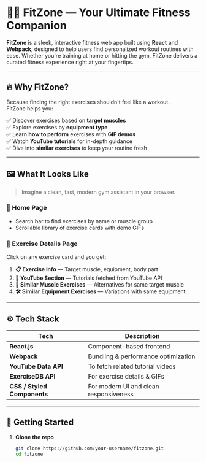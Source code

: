 # 🏋️‍♂️ FitZone — Your Ultimate Fitness Companion

**FitZone** is a sleek, interactive fitness web app built using **React** and **Webpack**, designed to help users find personalized workout routines with ease. Whether you're training at home or hitting the gym, FitZone delivers a curated fitness experience right at your fingertips.

---

## 🔥 Why FitZone?

Because finding the right exercises shouldn't feel like a workout.  
FitZone helps you:

✅ Discover exercises based on **target muscles**  
✅ Explore exercises by **equipment type**  
✅ Learn **how to perform** exercises with **GIF demos**  
✅ Watch **YouTube tutorials** for in-depth guidance  
✅ Dive into **similar exercises** to keep your routine fresh  

---

## 🖼️ What It Looks Like

> Imagine a clean, fast, modern gym assistant in your browser.

### 🧱 Home Page
- Search bar to find exercises by name or muscle group
- Scrollable library of exercise cards with demo GIFs

### 🧠 Exercise Details Page
Click on any exercise card and you get:

1. **📋 Exercise Info** — Target muscle, equipment, body part  
2. **🎥 YouTube Section** — Tutorials fetched from YouTube API  
3. **💪 Similar Muscle Exercises** — Alternatives for same target muscle  
4. **🛠️ Similar Equipment Exercises** — Variations with same equipment  

---

## ⚙️ Tech Stack

| Tech | Description |
|------|-------------|
| **React.js** | Component-based frontend |
| **Webpack** | Bundling & performance optimization |
| **YouTube Data API** | To fetch related tutorial videos |
| **ExerciseDB API** | For exercise details & GIFs |
| **CSS / Styled Components** | For modern UI and clean responsiveness |

---

## 🚀 Getting Started

1. **Clone the repo**
   ```bash
   git clone https://github.com/your-username/fitzone.git
   cd fitzone

